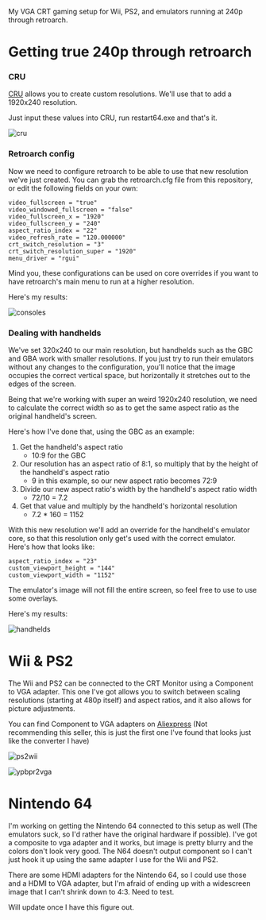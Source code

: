 My VGA CRT gaming setup for Wii, PS2, and emulators running at 240p through retroarch.

# Getting true 240p through retroarch

### CRU

[CRU](https://custom-resolution-utility.en.lo4d.com/windows) allows you to create custom resolutions. We'll use that to add a 1920x240 resolution.

Just input these values into CRU, run restart64.exe and that's it.

![cru](images/cru.jpeg)

### Retroarch config

Now we need to configure retroarch to be able to use that new resolution we've just created. You can grab the retroarch.cfg file from this repository, or edit the following fields on your own:

```
video_fullscreen = "true"
video_windowed_fullscreen = "false"
video_fullscreen_x = "1920"
video_fullscreen_y = "240"
aspect_ratio_index = "22"
video_refresh_rate = "120.000000"
crt_switch_resolution = "3"
crt_switch_resolution_super = "1920"
menu_driver = "rgui"
```

Mind you, these configurations can be used on core overrides if you want to have retroarch's main menu to run at a higher resolution.

Here's my results:

![consoles](images/consoles.jpg)

### Dealing with handhelds
We've set  320x240 to our main resolution, but handhelds such as the GBC and GBA work with smaller resolutions. If you just try to run their emulators without any changes to the configuration, you'll notice that the image occupies the correct vertical space, but horizontally it stretches out to the edges of the screen.

Being that we're working with super an weird 1920x240 resolution, we need to calculate the correct width so as to get the same aspect ratio as the original handheld's screen.

Here's how I've done that, using the GBC as an example:

1. Get the handheld's aspect ratio
    * 10:9 for the GBC
2. Our resolution has an aspect ratio of 8:1, so multiply that by the height of the handheld's aspect ratio
    * 9 in this example, so our new aspect ratio becomes 72:9
3. Divide our new aspect ratio's width by the handheld's aspect ratio width
    * 72/10 = 7.2
4. Get that value and multiply by the handheld's horizontal resolution
    * 7.2 * 160 = 1152

With this new resolution we'll add an override for the handheld's emulator core, so that this resolution only get's used with the correct emulator. Here's how that looks like:

```
aspect_ratio_index = "23"
custom_viewport_height = "144"
custom_viewport_width = "1152"
```

The emulator's image will not fill the entire screen, so feel free to use to use some overlays.

Here's my results:

![handhelds](images/handhelds.jpg)


# Wii & PS2
The Wii and PS2 can be connected to the CRT Monitor using a Component to VGA adapter. This one I've got allows you to switch between scaling resolutions (starting at 480p itself) and aspect ratios, and it also allows for picture adjustments.

You can find Component to VGA adapters on [Aliexpress](https://pt.aliexpress.com/item/1005002393774648.html?spm=a2g0o.detail.1000060.1.cc6a72a4Lg4Y9k&gps-id=pcDetailBottomMoreThisSeller&scm=1007.13339.291025.0&scm_id=1007.13339.291025.0&scm-url=1007.13339.291025.0&pvid=8be36fc2-dae1-4634-a140-6ffe1f39f0dd&_t=gps-id%3ApcDetailBottomMoreThisSeller%2Cscm-url%3A1007.13339.291025.0%2Cpvid%3A8be36fc2-dae1-4634-a140-6ffe1f39f0dd%2Ctpp_buckets%3A668%232846%238116%232002&pdp_ext_f=%7B%22sku_id%22%3A%2212000020523449551%22%2C%22sceneId%22%3A%223339%22%7D&pdp_npi=2%40dis%21BRL%21430.93%21258.55%21%21%21%21%21%402101f6b116747343014295494ed6a9%2112000020523449551%21rec&gatewayAdapt=glo2bra) (Not recommending this seller, this is just the first one I've found that looks just like the converter I have)

![ps2wii](images/ps2wii.jpg)

![ypbpr2vga](images/ypbpr2vga.jpg)

# Nintendo 64

I'm working on getting the Nintendo 64 connected to this setup as well (The emulators suck, so I'd rather have the original hardware if possible). I've got a composite to vga adapter and it works, but image is pretty blurry and the colors don't look very good. The N64 doesn't output component so I can't just hook it up using the same adapter I use for the Wii and PS2.

There are some HDMI adapters for the Nintendo 64, so I could use those and a HDMI to VGA adapter, but I'm afraid of ending up with a widescreen image that I can't shrink down to 4:3. Need to test.

Will update once I have this figure out.
